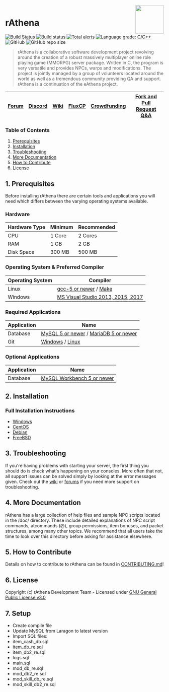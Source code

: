 <img src="branding/logo.png" align="right" height="90" />

# rAthena
[![Build Status](https://travis-ci.org/rathena/rathena.png?branch=master)](https://travis-ci.org/rathena/rathena) [![Build status](https://ci.appveyor.com/api/projects/status/8574b8nlwd57loda/branch/master?svg=true)](https://ci.appveyor.com/project/rAthenaAPI/rathena/branch/master) [![Total alerts](https://img.shields.io/lgtm/alerts/g/rathena/rathena.svg?logo=lgtm&logoWidth=18)](https://lgtm.com/projects/g/rathena/rathena/alerts/) [![Language grade: C/C++](https://img.shields.io/lgtm/grade/cpp/g/rathena/rathena.svg?logo=lgtm&logoWidth=18)](https://lgtm.com/projects/g/rathena/rathena/context:cpp) ![GitHub](https://img.shields.io/github/license/rathena/rathena.svg) ![GitHub repo size](https://img.shields.io/github/repo-size/rathena/rathena.svg)
> rAthena is a collaborative software development project revolving around the creation of a robust massively multiplayer online role playing game (MMORPG) server package. Written in C, the program is very versatile and provides NPCs, warps and modifications. The project is jointly managed by a group of volunteers located around the world as well as a tremendous community providing QA and support. rAthena is a continuation of the eAthena project.

[Forum](https://rathena.org/board)|[Discord](https://rathena.org/discord)|[Wiki](https://github.com/rathena/rathena/wiki)|[FluxCP](https://github.com/rathena/FluxCP)|[Crowdfunding](https://rathena.org/board/crowdfunding/)|[Fork and Pull Request Q&A](https://rathena.org/board/topic/86913-pull-request-qa/)
--------|--------|--------|--------|--------|--------

### Table of Contents
1. [Prerequisites](#1-prerequisites)
2. [Installation](#2-installation)
3. [Troubleshooting](#3-troubleshooting)
4. [More Documentation](#4-more-documentation)
5. [How to Contribute](#5-how-to-contribute)
6. [License](#6-license)

## 1. Prerequisites
Before installing rAthena there are certain tools and applications you will need which
differs between the varying operating systems available.

### Hardware
Hardware Type | Minimum | Recommended
------|------|------
CPU | 1 Core | 2 Cores
RAM | 1 GB | 2 GB
Disk Space | 300 MB | 500 MB

### Operating System & Preferred Compiler
Operating System | Compiler
------|------
Linux  | [gcc-5 or newer](https://www.gnu.org/software/gcc/gcc-5/) / [Make](https://www.gnu.org/software/make/)
Windows | [MS Visual Studio 2013, 2015, 2017](https://www.visualstudio.com/downloads/)

### Required Applications
Application | Name
------|------
Database | [MySQL 5 or newer](https://www.mysql.com/downloads/) / [MariaDB 5 or newer](https://downloads.mariadb.org/)
Git | [Windows](https://gitforwindows.org/) / [Linux](https://git-scm.com/download/linux)

### Optional Applications
Application | Name
------|------
Database | [MySQL Workbench 5 or newer](http://www.mysql.com/downloads/workbench/)

## 2. Installation 

### Full Installation Instructions
  * [Windows](https://github.com/rathena/rathena/wiki/Install-on-Windows)
  * [CentOS](https://github.com/rathena/rathena/wiki/Install-on-Centos)
  * [Debian](https://github.com/rathena/rathena/wiki/Install-on-Debian)
  * [FreeBSD](https://github.com/rathena/rathena/wiki/Install-on-FreeBSD)

## 3. Troubleshooting

If you're having problems with starting your server, the first thing you should
do is check what's happening on your consoles. More often that not, all support issues
can be solved simply by looking at the error messages given. Check out the [wiki](https://github.com/rathena/rathena/wiki)
or [forums](https://rathena.org/forum) if you need more support on troubleshooting.

## 4. More Documentation
rAthena has a large collection of help files and sample NPC scripts located in the /doc/
directory. These include detailed explanations of NPC script commands, atcommands (@),
group permissions, item bonuses, and packet structures, among many other topics. We
recommend that all users take the time to look over this directory before asking for
assistance elsewhere.

## 5. How to Contribute
Details on how to contribute to rAthena can be found in [CONTRIBUTING.md](https://github.com/rathena/rathena/blob/master/.github/CONTRIBUTING.md)!

## 6. License
Copyright (c) rAthena Development Team - Licensed under [GNU General Public License v3.0](https://github.com/rathena/rathena/blob/master/LICENSE)

## 7. Setup
- Create compile file
- Update MySQL from Laragon to latest version
- Import SQL files:
 - item_cash_db.sql
 - item_db_re.sql
 - item_db2_re.sql
 - logs.sql
 - main.sql
 - mod_db_re.sql
 - mod_db2_re.sql
 - mod_skill_db_re.sql
 - mod_skill_db2_re.sql